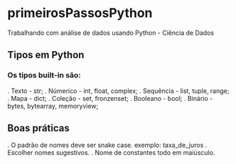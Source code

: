 # primeirosPassosPython
Trabalhando com análise de dados usando Python - Ciência de Dados

## Tipos em Python

### Os tipos built-in são:

. Texto - str;
. Númerico - int, float, complex;
. Sequência - list, tuple, range;
. Mapa - dict;
. Coleção - set, fronzenset;
. Booleano - bool;
. Binário - bytes, bytearray, memoryview;

## Boas práticas

. O padrão de nomes deve ser snake case. exemplo: taxa_de_juros
. Escolher nomes sugestivos.
. Nome de constantes todo em maiúsculo.
